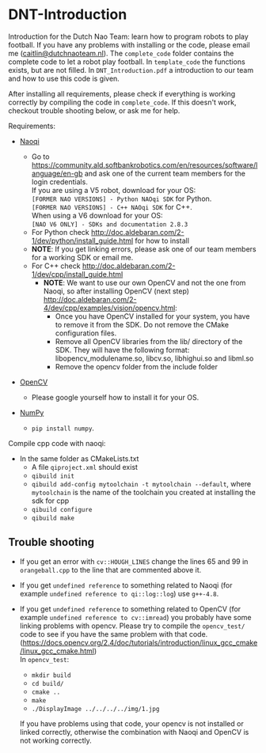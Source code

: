 # DNT-Introduction
Introduction for the Dutch Nao Team: learn how to program robots to play football. If you have any problems with installing or the code, please email me (caitlin@dutchnaoteam.nl).
The `complete_code` folder contains the complete code to let a robot play football. In `template_code` the functions exists, but are not filled. In `DNT_Introduction.pdf` a introduction to our team and how to use this code is given.

After installing all requirements, please check if everything is working correctly by compiling the code in `complete_code`. If this doesn't work, checkout trouble shooting below, or ask me for help.


Requirements:

* [Naoqi](http://doc.aldebaran.com/index.html)
  - Go to https://community.ald.softbankrobotics.com/en/resources/software/language/en-gb and ask one of the current team members for the login credentials. </br>
If you are using a V5 robot, download for your OS: </br>
`[FORMER NAO VERSIONS] - Python NAOqi SDK` for Python. </br>
`[FORMER NAO VERSIONS] - C++ NAOqi SDK` for C++. </br>
When using a V6 download for your OS: </br>
`[NAO V6 ONLY] - SDKs and documentation 2.8.3`
  - For Python check http://doc.aldebaran.com/2-1/dev/python/install_guide.html for how to install
  - **NOTE**: If you get linking errors, please ask one of our team members for a working SDK or email me.
  - For C++ check http://doc.aldebaran.com/2-1/dev/cpp/install_guide.html
    - **NOTE**: We want to use our own OpenCV and not the one from Naoqi, so after installing OpenCV (next step) http://doc.aldebaran.com/2-4/dev/cpp/examples/vision/opencv.html:
      - Once you have OpenCV installed for your system, you have to remove it from the SDK. Do not remove the CMake configuration files.
      - Remove all OpenCV libraries from the lib/ directory of the SDK. They will have the following format: libopencv_modulename.so, libcv.so, libhighui.so and libml.so
      - Remove the opencv folder from the include folder

* [OpenCV](https://opencv.org/)
  - Please google yourself how to install it for your OS.

* [NumPy](http://www.numpy.org/)
  - `pip install numpy`.


Compile cpp code with naoqi:
  * In the same folder as CMakeLists.txt
    - A file `qiproject.xml` should exist
    - `qibuild init`
    - `qibuild add-config mytoolchain -t mytoolchain --default`, where `mytoolchain` is the name of the toolchain you created at installing the sdk for cpp
    - `qibuild configure`
    - `qibuild make`



<h2> Trouble shooting </h2>

* If you get an error with `cv::HOUGH_LINES` change the lines 65 and 99 in `orangeball.cpp` to the line that are commented above it.
* If you get `undefined reference` to something related to Naoqi (for example
  `undefined reference to qi::log::log`) use `g++-4.8`.
* If you get `undefined reference` to something related to OpenCV (for example
  `undefined reference to cv::imread`) you probably have some linking problems
  with opencv. Please try to compile the `opencv_test/` code to see if you have
  the same problem with that code. (https://docs.opencv.org/2.4/doc/tutorials/introduction/linux_gcc_cmake/linux_gcc_cmake.html) </br>
    In `opencv_test`:
    - `mkdir build`
    - `cd build/`
    - `cmake ..`
    - `make`
    - `./DisplayImage ../../../../img/1.jpg`

  If you have problems using that code, your opencv is not installed or linked
  correctly, otherwise the combination with Naoqi and OpenCV is not working correctly.
